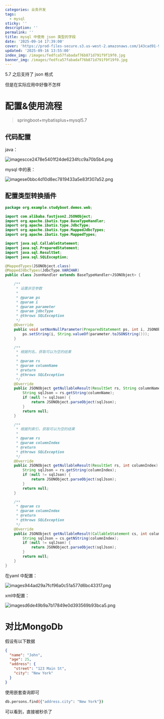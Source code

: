 ```yaml
---
categories: 业务开发
tags:
  - mysql
sticky: ''
description: ''
permalink: ''
title: mysql 中使用 json 类型的字段
date: '2025-09-14 17:39:00'
cover: 'https://prod-files-secure.s3.us-west-2.amazonaws.com/143cad91-961b-48b0-82dc-78fbb6eb5abe/deb71c7a-9910-435b-b686-00d0786e45d3/51711470_p0.jpg?X-Amz-Algorithm=AWS4-HMAC-SHA256&X-Amz-Content-Sha256=UNSIGNED-PAYLOAD&X-Amz-Credential=ASIAZI2LB466QWDOTGXQ%2F20250918%2Fus-west-2%2Fs3%2Faws4_request&X-Amz-Date=20250918T090048Z&X-Amz-Expires=3600&X-Amz-Security-Token=IQoJb3JpZ2luX2VjED4aCXVzLXdlc3QtMiJHMEUCIQCSbWYY7LC5vE%2FKtNTvNbOpP4qyRCPryRlEFDZehXmsAAIgUT5EEwIDAdBDkF4Yy8CVoj00h7R3pp6lgQMAciN%2BYgwqiAQIt%2F%2F%2F%2F%2F%2F%2F%2F%2F%2F%2FARAAGgw2Mzc0MjMxODM4MDUiDAQk0EEI0O9sOPBNdyrcA0sgdO%2FNfANd95dAKpHPeNBnZx6C0Hob9N%2Fp%2FYexJxTo5MUhjBA%2BsmVduswCo9DWZFkHlkO1HRvvZs2OZIS6nfJt4q%2FOz6yTPDxi6pCvE6nhrOQEigl9YYv34YoIQQbg7J3Bw9NNG0%2BeopLH9byVdqKu4jSI%2Flg7xuL1YMvI59PsoMwTfhKmLrrp815M7Q6kH3Il5A9DD53rx4kytzzztTLwv%2B5etXoV9WS9t%2ByjXZFw6bX46Vzv%2B3LMX8lfxc0mouihyANPiVqAEXWNvQxpFwj7b%2Bh7Ufg92yhDZ%2FRmGP9%2FMTYrHCWo945VwGDhHL9uVr0Jeb7Gc%2F8Jt3bMZNaWVHGMiY2LXP7bpWBVZlTdhqf7hheDfg65TJUjgByYRAy93kiDNZGYIFJelo1BzLVbWF75bruOdegt%2Bwx4X81CRN8ieK65Clj3yoh6i%2BxUnsB0v9vZbYbxPkqqaHIAdlZUQH08SR%2FkGNpkDQ8BIvqc5srdm0lxjTkItwFFpsho6JP5lB1X3WmBe64SDHtVLEdpBOQIPxbuM5Nr6GsgCNCo0Dki%2FleCEOxIIFMPgG3Ccr8Xj1I6fODf4ulnbNen8bpN5SIW4vUJogCQslD2vaDRPigsTs95K9W7oBsFnozTMLi9rsYGOqUB8dVOSdhDzSrn9p87CsOoQ5WsQ5kQp10PsZ%2FTsi2Fq%2FNMyFphVmJfhv2rNwJ4RhxkjeQbChVAWLmzNYEE8aqLgW19T2whLnpWy2nW%2FFnbIzhIuRIIj33Bl4tGlH%2FBGdXzODy59H7bymeetCmeWHaYud%2FAPCmfGqWBzsZb4TKld6ZAJ10Y%2Bhz00KIGUtz0kVWj3p4NwcpNfoAESTYmLyTpK5GkpDh2&X-Amz-Signature=a2f05d64f82458acacf088ab5c12154790c4fec2c954e774e3b6b53838409b10&X-Amz-SignedHeaders=host&x-amz-checksum-mode=ENABLED&x-id=GetObject'
updated: '2025-09-16 13:55:00'
index_img: /images/fedfca57fabadaf76b871d791f9f19f0.jpg
banner_img: /images/fedfca57fabadaf76b871d791f9f19f0.jpg
---
```


5.7 之后支持了 json 格式


但是在实际应用中好像不怎样


# 配置&使用流程

> springboot+mybatisplus+mysql5.7

## 代码配置


java：


![imagescce2478e5401f24de6234fcc9a70b5b4.png](/images/476a1133e7aaa3e257f0f6fe9cb407b6.png)


mysql 中的表：


![imagese0bbc4d10d8ec7819433a5e83f307a52.png](/images/e2532123fe03eee4705d5db2c2ecc85d.png)


## 配置类型转换插件


```java
package org.example.studyboot.demos.web;

import com.alibaba.fastjson2.JSONObject;
import org.apache.ibatis.type.BaseTypeHandler;
import org.apache.ibatis.type.JdbcType;
import org.apache.ibatis.type.MappedJdbcTypes;
import org.apache.ibatis.type.MappedTypes;

import java.sql.CallableStatement;
import java.sql.PreparedStatement;
import java.sql.ResultSet;
import java.sql.SQLException;

@MappedTypes(JSONObject.class)
@MappedJdbcTypes(JdbcType.VARCHAR)
public class JsonHandler extends BaseTypeHandler<JSONObject> {

    /**
     * 设置非空参数
     *
     * @param ps
     * @param i
     * @param parameter
     * @param jdbcType
     * @throws SQLException
     */
    @Override
    public void setNonNullParameter(PreparedStatement ps, int i, JSONObject parameter, JdbcType jdbcType) throws SQLException {
        ps.setString(i, String.valueOf(parameter.toJSONString()));
    }

    /**
     * 根据列名，获取可以为空的结果
     *
     * @param rs
     * @param columnName
     * @return
     * @throws SQLException
     */
    @Override
    public JSONObject getNullableResult(ResultSet rs, String columnName) throws SQLException {
        String sqlJson = rs.getString(columnName);
        if (null != sqlJson) {
            return JSONObject.parseObject(sqlJson);
        }
        return null;
    }

    /**
     * 根据列索引，获取可以为空的结果
     *
     * @param rs
     * @param columnIndex
     * @return
     * @throws SQLException
     */
    @Override
    public JSONObject getNullableResult(ResultSet rs, int columnIndex) throws SQLException {
        String sqlJson = rs.getString(columnIndex);
        if (null != sqlJson) {
            return JSONObject.parseObject(sqlJson);
        }
        return null;
    }

    /**
     * @param cs
     * @param columnIndex
     * @return
     * @throws SQLException
     */
    @Override
    public JSONObject getNullableResult(CallableStatement cs, int columnIndex) throws SQLException {
        String sqlJson = cs.getNString(columnIndex);
        if (null != sqlJson) {
            return JSONObject.parseObject(sqlJson);
        }
        return null;
    }
}
```


在yaml 中配置：


![images944ad29a7fcf96a0c51a577d6bc43317.png](/images/4d25cc1863ee3e3fa6ae7e6d4c2a6cf7.png)


xml中配置：


![imagesd6de49b9a7b17849e0d393569b93bca5.png](/images/1067c14ea63fdd81764edc7b0b6e9828.png)


# 对比MongoDb


假设有以下数据


```json
{
  "name": "John",
  "age": 25,
  "address": {
    "street": "123 Main St",
    "city": "New York"
  }
}
```


使用嵌套查询即可


```bash
db.persons.find({"address.city": "New York"})
```


可以看到，直接被秒杀了

